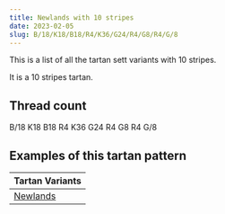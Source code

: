 ```yaml
---
title: Newlands with 10 stripes
date: 2023-02-05
slug: B/18/K18/B18/R4/K36/G24/R4/G8/R4/G/8
---
```

This is a list of all the tartan sett variants with 10 stripes.

It is a 10 stripes tartan.


## Thread count
B/18 K18 B18 R4 K36 G24 R4 G8 R4 G/8

## Examples of this tartan pattern

| Tartan Variants |
|---------------|
| [Newlands](/variants/b/18/k18/b18/r4/k36/g24/r4/g8/r4/g/8-b304080-g008000-k000000-rc00000)||
